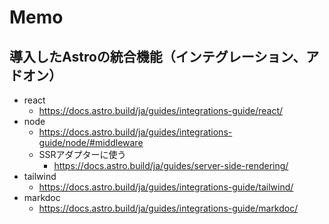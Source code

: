 # Memo

## 導入したAstroの統合機能（インテグレーション、アドオン）

- react
	- https://docs.astro.build/ja/guides/integrations-guide/react/
- node
  - https://docs.astro.build/ja/guides/integrations-guide/node/#middleware
  - SSRアダプターに使う
    - https://docs.astro.build/ja/guides/server-side-rendering/
- tailwind
  - https://docs.astro.build/ja/guides/integrations-guide/tailwind/
- markdoc
  - https://docs.astro.build/ja/guides/integrations-guide/markdoc/
